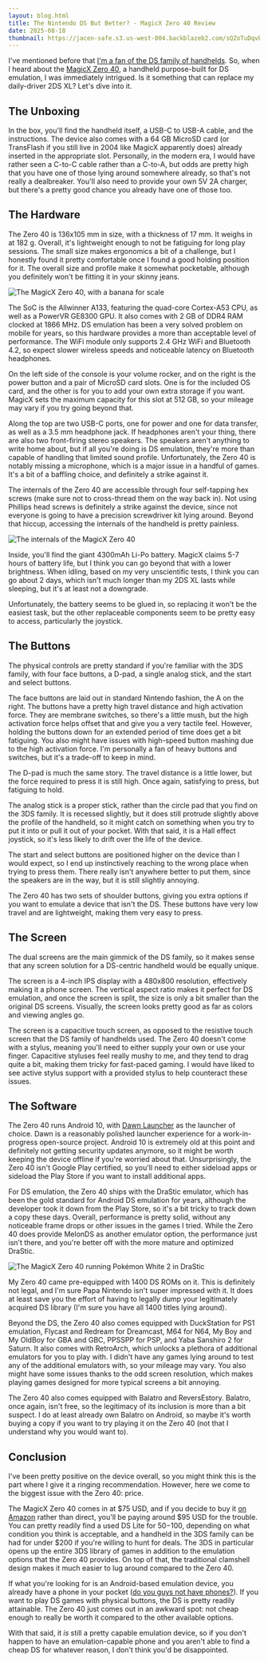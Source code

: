 ```yaml
---
layout: blog.html
title: The Nintendo DS But Better? - MagicX Zero 40 Review
date: 2025-08-18
thumbnail: https://jacen-safe.s3.us-west-004.backblazeb2.com/sQZoTuDqvBwb.png
---
```

I've mentioned before that [I'm a fan of the DS family of handhelds](https://jacen.moe/blog/20240614-the-nintendo-3ds-a-review-in-2024/). So, when I heard about the [MagicX Zero 40](https://shop.magicx.team/products/magicx-zero-40), a handheld purpose-built for DS emulation, I was immediately intrigued. Is it something that can replace my daily-driver 2DS XL? Let's dive into it.
<!-- more -->

## The Unboxing

In the box, you'll find the handheld itself, a USB-C to USB-A cable, and the instructions. The device also comes with a 64 GB MicroSD card (or TransFlash if you still live in 2004 like MagicX apparently does) already inserted in the appropriate slot. Personally, in the modern era, I would have rather seen a C-to-C cable rather than a C-to-A, but odds are pretty high that you have one of those lying around somewhere already, so that's not really a dealbreaker. You'll also need to provide your own 5V 2A charger, but there's a pretty good chance you already have one of those too.

## The Hardware

The Zero 40 is 136x105 mm in size, with a thickness of 17 mm. It weighs in at 182 g. Overall, it's lightweight enough to not be fatiguing for long play sessions. The small size makes ergonomics a bit of a challenge, but I honestly found it pretty comfortable once I found a good holding position for it. The overall size and profile make it somewhat pocketable, although you definitely won't be fitting it in your skinny jeans.

![The MagicX Zero 40, with a banana for scale](https://jacen-safe.s3.us-west-004.backblazeb2.com/P4h7tjkCO4rz.png)

The SoC is the Allwinner A133, featuring the quad-core Cortex-A53 CPU, as well as a PowerVR GE8300 GPU. It also comes with 2 GB of DDR4 RAM clocked at 1866 MHz. DS emulation has been a very solved problem on mobile for years, so this hardware provides a more than acceptable level of performance. The WiFi module only supports 2.4 GHz WiFi and Bluetooth 4.2, so expect slower wireless speeds and noticeable latency on Bluetooth headphones.

On the left side of the console is your volume rocker, and on the right is the power button and a pair of MicroSD card slots. One is for the included OS card, and the other is for you to add your own extra storage if you want. MagicX sets the maximum capacity for this slot at 512 GB, so your mileage may vary if you try going beyond that.

Along the top are two USB-C ports, one for power and one for data transfer, as well as a 3.5 mm headphone jack. If headphones aren't your thing, there are also two front-firing stereo speakers. The speakers aren't anything to write home about, but if all you're doing is DS emulation, they're more than capable of handling that limited sound profile. Unfortunately, the Zero 40 is notably missing a microphone, which is a major issue in a handful of games. It's a bit of a baffling choice, and definitely a strike against it.

The internals of the Zero 40 are accessible through four self-tapping hex screws (make sure not to cross-thread them on the way back in). Not using Phillips head screws is definitely a strike against the device, since not everyone is going to have a precision screwdriver kit lying around. Beyond that hiccup, accessing the internals of the handheld is pretty painless.

![The internals of the MagicX Zero 40](https://jacen-safe.s3.us-west-004.backblazeb2.com/0s5ZxufWRIHU.png)

Inside, you'll find the giant 4300mAh Li-Po battery. MagicX claims 5-7 hours of battery life, but I think you can go beyond that with a lower brightness. When idling, based on my very unscientific tests, I think you can go about 2 days, which isn't much longer than my 2DS XL lasts while sleeping, but it's at least not a downgrade.

Unfortunately, the battery seems to be glued in, so replacing it won't be the easiest task, but the other replaceable components seem to be pretty easy to access, particularly the joystick.

## The Buttons

The physical controls are pretty standard if you're familiar with the 3DS family, with four face buttons, a D-pad, a single analog stick, and the start and select buttons.

The face buttons are laid out in standard Nintendo fashion, the A on the right. The buttons have a pretty high travel distance and high activation force. They are membrane switches, so there's a little mush, but the high activation force helps offset that and give you a very tactile feel. However, holding the buttons down for an extended period of time does get a bit fatiguing. You also might have issues with high-speed button mashing due to the high activation force. I'm personally a fan of heavy buttons and switches, but it's a trade-off to keep in mind.

The D-pad is much the same story. The travel distance is a little lower, but the force required to press it is still high. Once again, satisfying to press, but fatiguing to hold.

The analog stick is a proper stick, rather than the circle pad that you find on the 3DS family. It is recessed slightly, but it does still protrude slightly above the profile of the handheld, so it might catch on something when you try to put it into or pull it out of your pocket. With that said, it is a Hall effect joystick, so it's less likely to drift over the life of the device.

The start and select buttons are positioned higher on the device than I would expect, so I end up instinctively reaching to the wrong place when trying to press them. There really isn't anywhere better to put them, since the speakers are in the way, but it is still slightly annoying.

The Zero 40 has two sets of shoulder buttons, giving you extra options if you want to emulate a device that isn't the DS. These buttons have very low travel and are lightweight, making them very easy to press.

## The Screen

The dual screens are the main gimmick of the DS family, so it makes sense that any screen solution for a DS-centric handheld would be equally unique.

The screen is a 4-inch IPS display with a 480x800 resolution, effectively making it a phone screen. The vertical aspect ratio makes it perfect for DS emulation, and once the screen is split, the size is only a bit smaller than the original DS screens. Visually, the screen looks pretty good as far as colors and viewing angles go.

The screen is a capacitive touch screen, as opposed to the resistive touch screen that the DS family of handhelds used. The Zero 40 doesn't come with a stylus, meaning you'll need to either supply your own or use your finger. Capacitive styluses feel really mushy to me, and they tend to drag quite a bit, making them tricky for fast-paced gaming. I would have liked to see active stylus support with a provided stylus to help counteract these issues.

## The Software

The Zero 40 runs Android 10, with [Dawn Launcher](https://github.com/magicx-breeze/dawn) as the launcher of choice. Dawn is a reasonably polished launcher experience for a work-in-progress open-source project. Android 10 is extremely old at this point and definitely not getting security updates anymore, so it might be worth keeping the device offline if you're worried about that. Unsurprisingly, the Zero 40 isn't Google Play certified, so you'll need to either sideload apps or sideload the Play Store if you want to install additional apps.

For DS emulation, the Zero 40 ships with the DraStic emulator, which has been the gold standard for Android DS emulation for years, although the developer took it down from the Play Store, so it's a bit tricky to track down a copy these days. Overall, performance is pretty solid, without any noticeable frame drops or other issues in the games I tried. While the Zero 40 does provide MelonDS as another emulator option, the performance just isn't there, and you're better off with the more mature and optimized DraStic.

![The MagicX Zero 40 running Pokémon White 2 in DraStic](https://jacen-safe.s3.us-west-004.backblazeb2.com/iJEyFdIrATrf.png)

My Zero 40 came pre-equipped with 1400 DS ROMs on it. This is definitely not legal, and I'm sure Papa Nintendo isn't super impressed with it. It does at least save you the effort of having to legally dump your legitimately acquired DS library (I'm sure you have all 1400 titles lying around).

Beyond the DS, the Zero 40 also comes equipped with DuckStation for PS1 emulation, Flycast and Redream for Dreamcast, M64 for N64, My Boy and My OldBoy for GBA and GBC, PPSSPP for PSP, and Yaba Sanshiro 2 for Saturn. It also comes with RetroArch, which unlocks a plethora of additional emulators for you to play with. I didn't have any games lying around to test any of the additional emulators with, so your mileage may vary. You also might have some issues thanks to the odd screen resolution, which makes playing games designed for more typical screens a bit annoying.

The Zero 40 also comes equipped with Balatro and ReversEstory. Balatro, once again, isn't free, so the legitimacy of its inclusion is more than a bit suspect. I do at least already own Balatro on Android, so maybe it's worth buying a copy if you want to try playing it on the Zero 40 (not that I understand why you would want to).

## Conclusion

I've been pretty positive on the device overall, so you might think this is the part where I give it a ringing recommendation. However, here we come to the biggest issue with the Zero 40: price.

The MagicX Zero 40 comes in at $75 USD, and if you decide to buy it [on Amazon](https://www.amazon.com/dp/B0FDG9QBPL) rather than direct, you'll be paying around $95 USD for the trouble. You can pretty readily find a used DS Lite for $50-$100, depending on what condition you think is acceptable, and a handheld in the 3DS family can be had for under $200 if you're willing to hunt for deals. The 3DS in particular opens up the entire 3DS library of games in addition to the emulation options that the Zero 40 provides. On top of that, the traditional clamshell design makes it much easier to lug around compared to the Zero 40.

If what you're looking for is an Android-based emulation device, you already have a phone in your pocket ([do you guys not have phones?](https://www.youtube.com/watch?v=VGByCvWDINA&t=24s)). If you want to play DS games with physical buttons, the DS is pretty readily attainable. The Zero 40 just comes out in an awkward spot: not cheap enough to really be worth it compared to the other available options.

With that said, it *is* still a pretty capable emulation device, so if you don't happen to have an emulation-capable phone and you aren't able to find a cheap DS for whatever reason, I don't think you'd be disappointed.